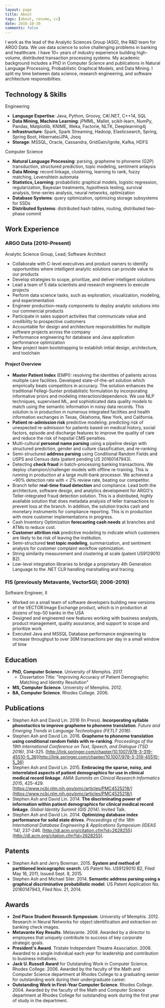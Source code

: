 ```yaml
---
layout: page
title: About
tags: [about, resume, cv]
date: 2016-10-30
comments: false
---
```


I work as the lead of the Analytic Sciences Group (ASG), the R&D team for ARGO Data. We use data science to solve challenging problems in banking and healthcare. I have 10+ years of industry experience building high-volume, distributed transaction processing systems. My academic background includes a PhD in Computer Science and publications in Natural Language Processing, Probabilistic Graphical Models, and Data Mining. I split my time between data science, research engineering, and software architecture responsibilties.

## Technology & Skills

Engineering

* **Language Expertise**: Java, Python, Groovy, C#/.NET, C++14, SQL
* **Data Mining, Machine Learning**: jPMML, Mallet, scikit-learn, NumPy, Pandas, Matplotlib, KNIME, Weka, Factorie, NLTK, Deeplearning4j
* **Infrastructure**: Spark, Spark Streaming, Hadoop, Elasticsearch, Spring, Spring Boot, Hibernate/JPA, Jooq
* **Storage**: MSSQL, Oracle, Cassandra, GridGain/Ignite, Kafka, HDFS

Computer Science

* **Natural Language Processing**: parsing, grapheme to phoneme (G2P) transduction, structured prediction, topic modeling, sentiment anlaysis
* **Data Mining**: record linkage, clustering, learning to rank, fuzzy matching, Levenshtein automata
* **Statistics, Learning**: probabilistic graphical models, logistic regression, regularization, Bayesian treatments, hypothesis testing, survival analysis, time-series analysis, neural networks, optimization
* **Database Systems**: query optimization, optimizing storage subsystems for SSDs
* **Distributed Systems**: distributed hash tables, routing, distributed two-phase commit

## Work Experience

### ARGO Data (2010-Present)

Analytic Science Group, Lead; Software Architect

* Collaborate with C-level executives and product owners to identify opportunities where intelligent analytic solutions can provide value to our products
* Develop strategies to scope, prioritize, and deliver intelligent solutions
* Lead a team of 5 data scientists and research engineers to execute projects
* Perform data science tasks, such as exploration, visualization, modeling, and experimentation
* Engineer production-ready components to deploy analytic solutions into our commercial products
* Participate in sales support activities that communicate value and credibility to prospective customers
* Accountable for design and architecture responsibilities for multiple software projects across the company
* Performance engineering for database and Java application performance optimization
* New project team bootstrapping to establish initial design, architecture, and toolchain

#### Project Overview

* **Master Patient Index** (EMPI): resolving the identities of patients across multiple care facilities. Developed state-of-the-art solution which empirically beats competitors in accuracy. The solution enhances the traditional Fellegi-Sunter probabilistic formulation by incorporating informative priors and modeling interaction/dependence. We use NLP techniques, supervised ML, and sophisticated data quality models to match using the semantic information in noisy data records. This solution is in production in numerous integrated facilities and health information exchanges in Texas, Oklahoma, New York, and California.
* **Patient re-admission risk** predictive modeling: predicting risk of unexpected re-admission for patients based on medical history, social factors, episode and discharge features to improve the quality of care and reduce the risk of hopsital CMS penalties.
* Multi-cultural **personal name parsing** using a pipeline design with structured prediction, gender and culture classification, and re-ranking
* Semi-structured **address parsing** using Conditional Random Fields and USPS and Census data (patent pending US 20160147943).
* Detecting **check fraud** in batch-processing banking transactions. We deploy champion/challenger models with offline re-training. This is running in production at a large multi-bank processor. We achieved a ~90% detection rate with < 2% review rate, beating our competitor.
* Branch teller **real-time fraud detection** and compliance. Lead both the architecture, software design, and analytics development for ARGO's Teller-integrated fraud detection solution. This is a distributed, highly available solution that does metadata analysis of teller transactions to prevent loss at the branch. In addition, the solution tracks cash and monetary instruments for compliance reporting. This is in production with more customer implementations in progress.
* Cash Inventory Optimization **forecasting cash needs** at branches and ATMs to reduce cost.
* **Customer attrition risk** predictive modeling to indicate which customers are likely to be risk of leaving the institution.
* Semi-structured **text topic modeling**, summarization, and sentiment analysis for customer complaint workflow optimization.
* String similarity measurement and clustering at scale (patent US9129010 B2).
* Low-level integration libraries to bridge a proprietary 4th Generation Language to the .NET CLR handling marshalling and tracing.

### FIS (previously Metavante, VectorSGI; 2006-2010)

Software Engineer, II

* Worked on a small team of software developers building new versions of the VECTOR:Image Exchange product, which is in production at dozens of top-50 banks in the USA
* Designed and engineered new features working with business analysts, product management, quality assurance, and support to scope and prioritize work 
* Executed Java and MSSQL Database performance engineering to increase throughput to over 30M transactions per day in a small window of time

## Education

* **PhD, Computer Science**. University of Memphis. 2017.
  * Dissertation Title: "Improving Accuracy of Patient Demographic Matching and Identity Resolution"
* **MS, Computer Science**. University of Memphis. 2012.
* **BA, Computer Science**. Rhodes College. 2006.

## Publications

* Stephen Ash and David Lin. 2016 (In Press). **Incorporating syllable phonotactics to improve grapheme to phoneme translation**. _Future and Emerging Trends in Language Technologies (FETLT 2016)_.
* Stephen Ash and David Lin. 2016. **Grapheme to phoneme translation using conditional random fields with re-ranking**. _Proceedings of the 19th International Conference on Text, Speech, and Dialogue (TSD 2016)_, 314-325. [http://link.springer.com/chapter/10.1007/978-3-319-45510-5_36](http://link.springer.com/chapter/10.1007/978-3-319-45510-5_36)
* Stephen Ash and David Lin. 2015. **Embracing the sparse, noisy, and interrelated aspects of patient demographics for use in clinical medical record linkage**.  _AMIA Summits on Clinical Research Informatics 2015_, 425-429. [https://www.ncbi.nlm.nih.gov/pmc/articles/PMC4525218/](https://www.ncbi.nlm.nih.gov/pmc/articles/PMC4525218/)
* Stephen Ash and David Lin. 2014. **The discriminating power of information within patient demographics for clinical medical record linkage**. _Global Identity Summit (GIS 2014)_. Invited Talk.
* Stephen Ash and David Lin. 2014. **Optimizing database index performance for solid state drives**. _Proceedings of the 18th International Database Engineering & Applications Symposium (IDEAS '14)_, 237-246. [http://dl.acm.org/citation.cfm?id=2628255](http://dl.acm.org/citation.cfm?id=2628255).

## Patents

* Stephen Ash and Jerry Bowman. 2015. **System and method of partitioned lexicographic search**. US Patent No. US9129010 B2, Filed May 16, 2011, Issued Sept. 8, 2015.
* Stephen Ash and Michael Siler. 2014. **Semantic address parsing using a graphical discriminative probabilistic model**. US Patent Application No. 20160147943, Filed Nov. 21, 2014.


## Awards

* **2nd Place Student Research Symposium**. University of Memphis. 2012. Research in Neural Networks for object identification and extraction on banking check images.
* **Metavante Key Results**. Metavante. 2008. Awarded by a director to employees that uniquely contribute to success of key corporate strategic goals.
* **President's Award**. Tristate Independant Theatre Association. 2008. Awarded to a single individual each year for leadership and contribution to business initiatives.
* **Jack U. Russell Award** for Outstanding Work in Computer Science. Rhodes College. 2006. Awarded by the faculty of the Math and Computer Science department at Rhodes College to a graduating senior for outstanding work during their undergraduate career.
* **Outstanding Work in First-Year Computer Science**. Rhodes College. 2004. Awarded by the faculty of the Math and Computer Science department at Rhodes College for outstanding work during the first year of study in the department.
